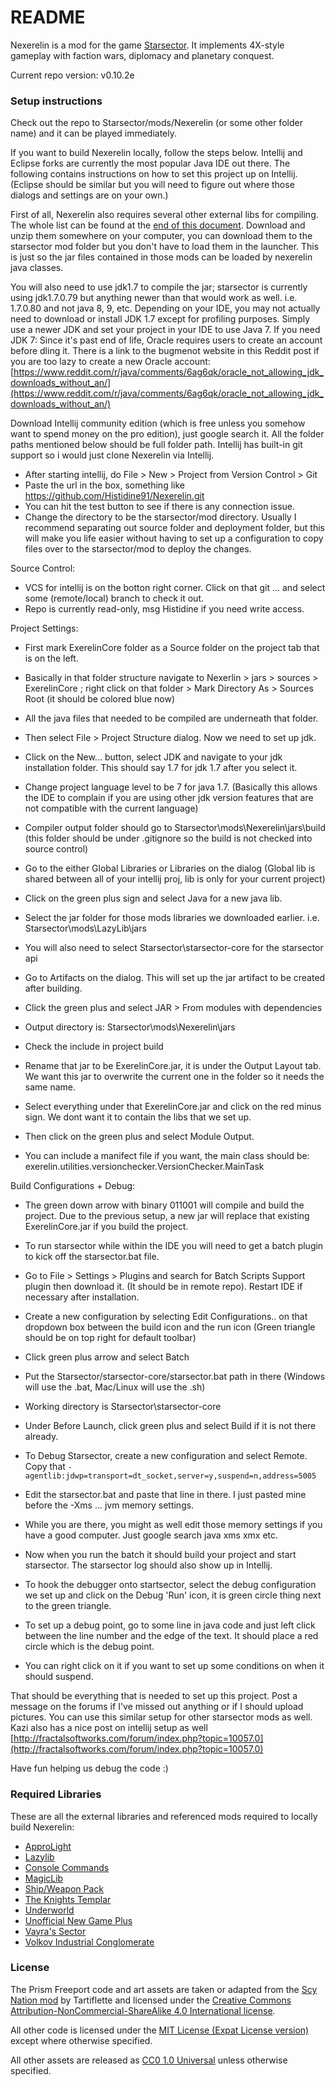 # README #

Nexerelin is a mod for the game [Starsector](http://fractalsoftworks.com). It implements 4X-style gameplay with faction wars, diplomacy and planetary conquest.

Current repo version: v0.10.2e

### Setup instructions ###
Check out the repo to Starsector/mods/Nexerelin (or some other folder name) and it can be played immediately. 

If you want to build Nexerelin locally, follow the steps below.
Intellij and Eclipse forks are currently the most popular Java IDE out there.
The following contains instructions on how to set this project up on Intellij. (Eclipse should be similar but you will need to figure out where those dialogs and settings are on your own.)

First of all, Nexerelin also requires several other external libs for compiling. The whole list can be found at the [end of this document](#required-libraries). Download and unzip them somewhere on your computer, you can download them to the starsector mod folder but you don't have to load them in the launcher.
This is just so the jar files contained in those mods can be loaded by nexerelin java classes.

You will also need to use jdk1.7 to compile the jar; starsector is currently using jdk1.7.0.79 but anything newer than that would work as well. i.e. 1.7.0.80 and not java 8, 9, etc.
Depending on your IDE, you may not actually need to download or install JDK 1.7 except for profiling purposes. Simply use a newer JDK and set your project in your IDE to use Java 7.
If you need JDK 7: Since it's past end of life, Oracle requires users to create an account before dling it.
There is a link to the bugmenot website in this Reddit post if you are too lazy to create a new Oracle account:
[https://www.reddit.com/r/java/comments/6ag6qk/oracle_not_allowing_jdk_downloads_without_an/](https://www.reddit.com/r/java/comments/6ag6qk/oracle_not_allowing_jdk_downloads_without_an/)

Download Intellij community edition (which is free unless you somehow want to spend money on the pro edition), just google search it.
All the folder paths mentioned below should be full folder path.
Intellij has built-in git support so i would just clone Nexerelin via Intellij.
 - After starting intellij, do File > New > Project from Version Control > Git
 - Paste the url in the box, something like https://github.com/Histidine91/Nexerelin.git
 - You can hit the test button to see if there is any connection issue.
 - Change the directory to be the starsector/mod directory. Usually I recommend separating out source folder and deployment folder, but this will make you life easier without having to set up a configuration to copy files over to the starsector/mod to deploy the changes.

Source Control:
 - VCS for intellij is on the botton right corner. Click on that git ... and select some (remote/local) branch to check it out.
 - Repo is currently read-only, msg Histidine if you need write access.

Project Settings:
 - First mark ExerelinCore folder as a Source folder on the project tab that is on the left.
 - Basically in that folder structure navigate to Nexerlin > jars > sources > ExerelinCore ; right click on that folder > Mark Directory As > Sources Root (it should be colored blue now)
 - All the java files that needed to be compiled are underneath that folder.
 - Then select File > Project Structure dialog. Now we need to set up jdk.
 - Click on the New... button, select JDK and navigate to your jdk installation folder. This should say 1.7 for jdk 1.7 after you select it.
 - Change project language level to be 7 for java 1.7. (Basically this allows the IDE to complain if you are using other jdk version features that are not compatible with the current language)
 - Compiler output folder should go to Starsector\mods\Nexerelin\jars\build (this folder should be under .gitignore so the build is not checked into source control)

 - Go to the either Global Libraries or Libraries on the dialog (Global lib is shared between all of your intellij proj, lib is only for your current project)
 - Click on the green plus sign and select Java for a new java lib.
 - Select the jar folder for those mods libraries we downloaded earlier. i.e. Starsector\mods\LazyLib\jars
 - You will also need to select Starsector\starsector-core for the starsector api

 - Go to Artifacts on the dialog. This will set up the jar artifact to be created after building.
 - Click the green plus and select JAR > From modules with dependencies
 - Output directory is: Starsector\mods\Nexerelin\jars
 - Check the include in project build
 - Rename that jar to be ExerelinCore.jar, it is under the Output Layout tab. We want this jar to overwrite the current one in the folder so it needs the same name.
 - Select everything under that ExerelinCore.jar and click on the red minus sign. We dont want it to contain the libs that we set up.
 - Then click on the green plus and select Module Output.
 - You can include a manifect file if you want, the main class should be: exerelin.utilities.versionchecker.VersionChecker.MainTask

Build Configurations + Debug:
 - The green down arrow with binary 011001 will compile and build the project. Due to the previous setup, a new jar will replace that existing ExerelinCore.jar if you build the project.
 - To run starsector while within the IDE you will need to get a batch plugin to kick off the starsector.bat file.
 - Go to File > Settings > Plugins and search for Batch Scripts Support plugin then download it. (It should be in remote repo). Restart IDE if necessary after installation.
 - Create a new configuration by selecting Edit Configurations.. on that dropdown box between the build icon and the run icon (Green triangle should be on top right for default toolbar)
 - Click green plus arrow and select Batch
 - Put the Starsector/starsector-core/starsector.bat path in there (Windows will use the .bat, Mac/Linux will use the .sh)
 - Working directory is Starsector\starsector-core
 - Under Before Launch, click green plus and select Build if it is not there already.

 - To Debug Starsector, create a new configuration and select Remote. Copy that `-agentlib:jdwp=transport=dt_socket,server=y,suspend=n,address=5005`
 - Edit the starsector.bat and paste that line in there. I just pasted mine before the -Xms ... jvm memory settings.
 - While you are there, you might as well edit those memory settings if you have a good computer. Just google search java xms xmx etc.

 - Now when you run the batch it should build your project and start starsector. The starsector log should also show up in Intellij.
 - To hook the debugger onto startsector, select the debug configuration we set up and click on the Debug 'Run' icon, it is green circle thing next to the green triangle.
 - To set up a debug point, go to some line in java code and just left click between the line number and the edge of the text. It should place a red circle which is the debug point.
 - You can right click on it if you want to set up some conditions on when it should suspend.

That should be everything that is needed to set up this project. Post a message on the forums if I've missed out anything or if I should upload pictures.
You can use this similar setup for other starsector mods as well.
Kazi also has a nice post on intellij setup as well [http://fractalsoftworks.com/forum/index.php?topic=10057.0](http://fractalsoftworks.com/forum/index.php?topic=10057.0)

Have fun helping us debug the code :)

### Required Libraries ###
These are all the external libraries and referenced mods required to locally build Nexerelin:

- [ApproLight](https://fractalsoftworks.com/forum/index.php?topic=9688.0)
- [Lazylib](https://fractalsoftworks.com/forum/index.php?topic=5444.0)
- [Console Commands](https://fractalsoftworks.com/forum/index.php?topic=4106.0)
- [MagicLib](https://fractalsoftworks.com/forum/index.php?topic=13718.0)
- [Ship/Weapon Pack](https://fractalsoftworks.com/forum/index.php?topic=11018.0)
- [The Knights Templar](https://fractalsoftworks.com/forum/index.php?topic=8095.0)
- [Underworld](https://fractalsoftworks.com/forum/index.php?topic=11002.0)
- [Unofficial New Game Plus](https://fractalsoftworks.com/forum/index.php?topic=16680.0)
- [Vayra's Sector](https://fractalsoftworks.com/forum/index.php?topic=16058.0)
- [Volkov Industrial Conglomerate](https://fractalsoftworks.com/forum/index.php?topic=19603.0)

### License ###
The Prism Freeport code and art assets are taken or adapted from the [Scy Nation mod](http://fractalsoftworks.com/forum/index.php?topic=8010.0) by Tartiflette and licensed under the [Creative Commons Attribution-NonCommercial-ShareAlike 4.0 International license](https://creativecommons.org/licenses/by-nc-sa/4.0/).

All other code is licensed under the [MIT License (Expat License version)](https://opensource.org/licenses/MIT) except where otherwise specified.

All other assets are released as [CC0 1.0 Universal](https://creativecommons.org/publicdomain/zero/1.0/) unless otherwise specified.
